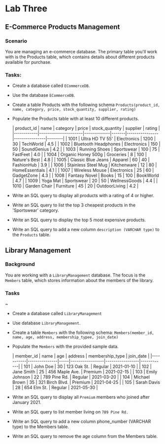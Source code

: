 # Lab Three

## E-Commerce Products Management

### Scenario

You are managing an e-commerce database. The primary table you'll work with is the Products table, which contains
details about different products available for purchase.

### Tasks:

- Create a database called `ECommerceDB`.

- Use the database `ECommerceDB`.

- Create a table Products with the following
  schema `Products(product_id, name, category, price, stock_quantity, supplier, rating)`

- Populate the Products table with at least 10 different products.

  | product_id | name                 | category    | price | stock_quantity | supplier       | rating |
          |------------|----------------------|-------------|-------|----------------|----------------|--------|
  | 1001       | Ultra HD TV 55'      | Electronics | 1200  | 30             | TechWorld      | 4.5    |
  | 1002       | Bluetooth Headphones | Electronics | 150   | 50             | SoundGenius    | 4.2    |
  | 1003       | Running Shoes        | Sportswear  | 100   | 75             | FastFeet       | 4.0    |
  | 1004       | Organic Honey 500g   | Groceries   | 8     | 100            | Nature's Best  | 4.8    |
  | 1005       | Classic Blue Jeans   | Apparel     | 60    | 40             | FashionHub     | 3.9    |
  | 1006       | Stainless Steel Mug  | Kitchenware | 12    | 80             | HomeEssentials | 4.1    |
  | 1007       | Wireless Mouse       | Electronics | 25    | 60             | GadgetZone     | 4.3    |
  | 1008       | Fantasy Novel        | Books       | 15    | 100            | BookWorld      | 4.7    |
  | 1009       | Yoga Mat             | Sportswear  | 20    | 50             | WellnessGoods  | 4.4    |
  | 1010       | Garden Chair         | Furniture   | 45    | 20             | OutdoorLiving  | 4.2    |

- Write an SQL query to display all products with a rating of 4 or higher.

- Write an SQL query to list the top 3 cheapest products in the 'Sportswear' category.

- Write an SQL query to display the top 5 most expensive products.

- Write an SQL query to add a new column `description (VARCHAR type)` to the `Products` table.

## Library Management

### Background

You are working with a `LibraryManagement` database.
The focus is the `Members` table, which stores information about the members of the library.

### Tasks
~
- Create a database called `LibraryManagement`
- Use database `LibraryManagement`.
- Create a table `Members` with the following
  schema: `Members(member_id, name, age, address, membership_typee, join_date)`
- Populate the `Members` with the provided sample data.

  | member_id | name          | age | address         | membership_type | join_date  |
            |-----------|---------------|-----|-----------------|-----------------|------------|
  | 101       | John Doe      | 30  | 123 Oak St.     | Regular         | 2021-01-10 |
  | 102       | Jane Smith    | 25  | 456 Maple Ave.  | Premium         | 2021-02-15 |
  | 103       | Emily Johnson | 22  | 789 Pine Rd.    | Regular         | 2021-03-20 |
  | 104       | Michael Brown | 35  | 321 Birch Blvd. | Premium         | 2021-04-25 |
  | 105       | Sarah Davis   | 28  | 654 Elm St.     | Regular         | 2021-05-30 |

- Write an SQL query to display all `Premium` members who joined after January 2021.
- Write an SQL query to list member living on `789 Pine Rd.`
- Write an SQL query to add a new column phone_number (VARCHAR type) to the Members table.
- Write an SQL query to remove the age column from the Members table.